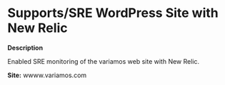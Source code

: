 # Supports/SRE WordPress Site with New Relic

**Description**

Enabled SRE monitoring of the variamos web site with New Relic.

**Site:** wwww.variamos.com

